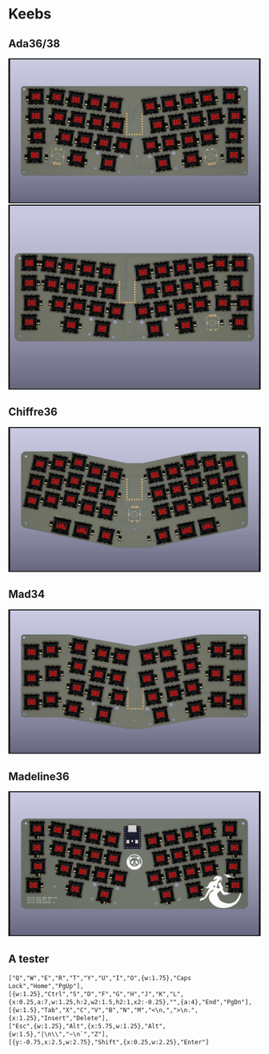 # Keebs

## Ada36/38

![](ada36/pcb/ada36.jpg)
![](ada38/pcb/ada38.jpg)

## Chiffre36

![](chiffre36/pcb/chiffre36.jpg)

## Mad34

![](mad34/pcb/mad34.jpg)

## Madeline36

![](madeline36/pcb/madeline36-pcb.png)

## A tester

```
["Q","W","E","R","T","Y","U","I","O",{w:1.75},"Caps Lock","Home","PgUp"],
[{w:1.25},"Ctrl","S","D","F","G","H","J","K","L",{x:0.25,a:7,w:1.25,h:2,w2:1.5,h2:1,x2:-0.25},"",{a:4},"End","PgDn"],
[{w:1.5},"Tab","X","C","V","B","N","M","<\n,",">\n.",{x:1.25},"Insert","Delete"],
["Esc",{w:1.25},"Alt",{x:5.75,w:1.25},"Alt",{w:1.5},"|\n\\","~\n`","Z"],
[{y:-0.75,x:2.5,w:2.75},"Shift",{x:0.25,w:2.25},"Enter"]
```

